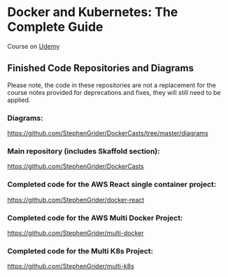 # Docker and Kubernetes: The Complete Guide

Course on [Udemy](https://www.udemy.com/course/docker-and-kubernetes-the-complete-guide/learn/lecture/16242264#overview)

## Finished Code Repositories and Diagrams
Please note, the code in these repositories are not a replacement for the course notes provided for deprecations and fixes, they will still need to be applied.

### Diagrams: 

https://github.com/StephenGrider/DockerCasts/tree/master/diagrams

### Main repository (includes Skaffold section):

https://github.com/StephenGrider/DockerCasts

### Completed code for the AWS React single container project:

https://github.com/StephenGrider/docker-react

### Completed code for the AWS Multi Docker Project:

https://github.com/StephenGrider/multi-docker

### Completed code for the Multi K8s Project:

https://github.com/StephenGrider/multi-k8s